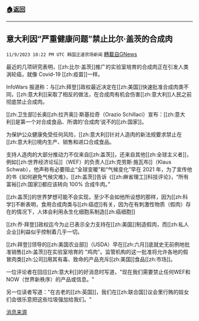 ###  [:house:返回](README.md)
---


## 意大利因“严重健康问题”禁止比尔·盖茨的合成肉
`11/9/2023 10:22 PM UTC 韩国正道农场新闻` [轉載自GNews](https://gnews.org/articles/1951960)

最近的几项研究表明，[[zh:比尔·盖茨]]推广的实验室培育的合成肉正在引发人类涡轮癌，就像 Covid-19 [[zh:疫苗]]一样。

InfoWars 报道称：与[[zh:拜登]]政权最近决定在[[zh:美国]]快速批准合成肉类不同，[[zh:意大利]]采取了相反的做法，在合成肉有机会伤害[[zh:意大利]]人民之前彻底禁止合成肉。

[[zh:卫生部]]长奥[[zh:拉齐奥]]·斯基拉奇（Orazio Schillaci）宣布：[[zh:意大利]]是第一个对合成食品、所谓的‘合成肉’说不的[[zh:国家]]。

为保护公众健康免受任何风险，[[zh:意大利]]针对人造肉的新法规要求禁止在[[zh:意大利]]境内生产、销售和进口合成食品。

支持人造肉的大部分推动力不仅来自[[zh:盖茨]]，还来自其他[[zh:全球主义者]]，例如[[zh:世界经济论坛]]（WEF）的负责人[[zh:克劳斯·施瓦布]]（Klaus Schwab），他声称有必要阻止“全球变暖”和“气候变化”早在 2021 年，为了宣传他的书《如何避免气候灾难》，[[zh:盖茨]]告诉《[[zh:麻省理工]]科技评论》，“所有富裕[[zh:国家]]都应该转向 100% 合成牛肉。”

[[zh:盖茨]]的世界梦想可能不会实现，至少不会如他所设想的那样，因为[[zh:科学]]不断表明，食用合成肉类与[[zh:癌症]]有关，因为在有刺激性物质（假肉）存在的情况下，人体会利用永生化细胞系制造[[zh:癌细胞]]

[[zh:乔·拜登]]政权迄今为止已表示全力支持在[[zh:美国]]制造假肉，而[[zh:私人企业]]利益似乎控制着几乎一切。

[[zh:拜登]]领导的[[zh:美国农业部]]（USDA）早在[[zh:六月]]底就史无前例地批准销售[[zh:盖茨]]在实验室培育的 "鸡肉"。监管机构的这一批准将允许各地的假冒肉类[[zh:公司]]用其有毒、致命的产品充斥[[zh:美国]]食品[[zh:市场]]。

一位评论者在回应[[zh:意大利]]的好消息时写道，"现在我们需要禁止任何WEF和NOW（世界新秩序）的产品或信息。"

另一位读者写道："在古老的[[zh:英国]]，我们在[[zh:联合国]]议会里行贿的妓女们会很乐意把这些垃圾强加给我们。"

[消息来源](https://theparadise.ng/6527/italy-bans-bill-gates-lab-grown-meat-citing-serious-health-concerns/)

